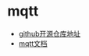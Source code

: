 # mqtt

- [github开源仓库地址](https://github.com/mcxiaoke/mqtt)
- [mqtt文档](https://mcxiaoke.gitbooks.io/mqtt-cn/content/mqtt/01-Introduction.html)
